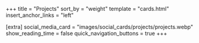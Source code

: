 +++
title = "Projects"
sort_by = "weight"
template = "cards.html"
insert_anchor_links = "left"

[extra]
social_media_card = "images/social_cards/projects/projects.webp"
show_reading_time = false
quick_navigation_buttons = true
+++
